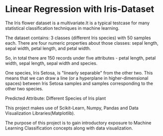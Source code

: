 <h1>Linear Regression with Iris-Dataset</h1>
The Iris flower dataset is a multivariate.It is a typical testcase for many statistical classification techniques in machine learning.

The dataset contains: 3 classes (different Iris species) with 50 samples each.
There are four numeric properties about those classes: sepal length, sepal width, petal length, and petal width.

So, in total there are 150 records under five attributes - petal length, petal width, sepal length, sepal width and species.

One species, Iris Setosa, is "linearly separable" from the other two. This means that we can draw a line (or a hyperplane in higher-dimensional spaces) between Iris Setosa samples and samples corresponding to the other two species.

Predicted Attribute: Different Species of Iris plant
 
This project makes use of Scikit-Learn, Numpy, Pandas and Data Visualization Libraries(Matplotlib).

The purpose of this project is to gain introductory exposure to Machine Learning Classification concepts along with data visualization.
